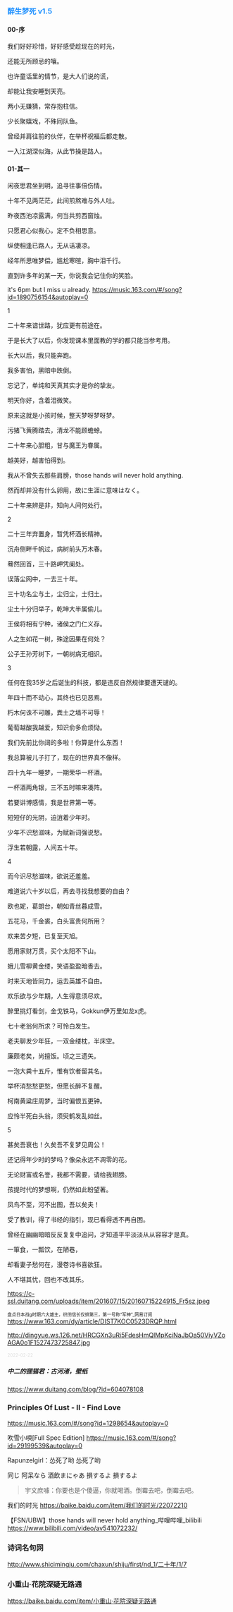 <h3 style="color:#1E90FF">醉生梦死 v1.5</h3>

<h4>00-序</h4>

我们好好珍惜，好好感受趁现在的时光，

还能无所顾忌的嚷。

也许童话里的情节，是大人们说的谎，

却能让我安睡到天亮。

两小无嫌猜，常存抱柱信。

少长聚嬉戏，不殊同队鱼。

曾经并肩往前的伙伴，在举杯祝福后都走散。

一入江湖深似海，从此节操是路人。

<h4>01-其一</h4>

闲夜思君坐到明，追寻往事倍伤情。

十年不见两茫茫，此间煎熬难与外人吐。

昨夜西池凉露满，何当共剪西窗烛。

只愿君心似我心，定不负相思意。

纵使相逢已路人，无从话凄凉。

经年所思唯梦偿，尴尬寒暄，胸中泪千行。

直到许多年的某一天，你说我会记住你的笑脸。

it's 6pm but I miss u already.
https://music.163.com/#/song?id=1890756154&autoplay=0

1

二十年来谙世路，犹应更有前途在。

于是长大了以后，你发现课本里面教的学的都只能当参考用。

长大以后，我只能奔跑。

我多害怕，黑暗中跌倒。

忘记了，单纯和天真其实才是你的挚友。

明天你好，含着泪微笑。

原来这就是小孩时候，整天梦呀梦呀梦。

污猪飞黄腾踏去，清龙不能顾蟾蜍。

二十年来心胆粗，甘与魔王为眷属。

越美好，越害怕得到。

我从不曾失去那些肩膀，those hands will never hold anything.

然而却并没有什么卵用，故に生涯に意味はなく。

二十年来辨是非，知向人间何处行。

2

二十三年弃置身，暂凭杯酒长精神。

沉舟侧畔千帆过，病树前头万木春。

蓦然回首，三十路岬凭阑处。

误落尘网中，一去三十年。

三十功名尘与土，尘归尘，土归土。

尘土十分归举子，乾坤大半属偷儿。

王侯将相有宁种，诸侯之门仁义存。

人之生如花一树，殊途因果在何处？

公子王孙芳树下，一朝树病无相识。

3

任何在我35岁之后诞生的科技，都是违反自然规律要遭天谴的。

年四十而不动心，其终也已见恶焉。

朽木何诛不可雕，粪土之墙不可辱！

葡萄越酸我越爱，知识俞多俞烦恸。

我们先前比你阔的多啦！你算是什么东西！

我总算被儿子打了，现在的世界真不像样。

四十九年一睡梦，一期荣华一杯酒。

一杯酒两角银，三不五时嘛来凑阵。

若要讲博感情，我是世界第一等。

短短仔的光阴，迫逍着少年时。

少年不识愁滋味，为赋新词强说愁。

浮生若朝露，人间五十年。

4

而今识尽愁滋味，欲说还羞羞。

难道说六十岁以后，再去寻找我想要的自由？

欧也妮，葛朗台，朝如青丝暮成雪。

五花马，千金裘，白头富贵何所用？

欢来苦夕短，已复至天旭。

愿用家财万贯，买个太阳不下山。

蛾儿雪柳黄金缕，笑语盈盈暗香去。

时来天地皆同力，运去英雄不自由。

欢乐欲与少年期，人生得意须尽欢。

醉里挑灯看剑，金戈铁马，Gokkun伊万里如龙x虎。

七十老翁何所求？可怜白发生。

老夫聊发少年狂，一双金缕枕，半床空。

廉颇老矣，尚擅饭。顷之三遗矢。

一泡大粪十五斤，惟有饮者留其名。

举杯消愁愁更愁，但愿长醉不复醒。

柯南黄粱庄周梦，当时偏恨五更钟。

应怜半死白头翁，须臾鹤发乱如丝。

5

甚矣吾衰也！久矣吾不复梦见周公！

还记得年少时的梦吗？像朵永远不凋零的花。

无论财富或名誉，我都不需要，请给我翅膀。

孩提时代的梦想啊，仍然如此盼望著。

凤鸟不至，河不出图，吾以矣夫！

受了教训，得了书经的指引，现已看得透不再自困。

曾经在幽幽暗暗反反复复中追问，才知道平平淡淡从从容容才是真。

一箪食，一瓢饮，在陋巷，

却看妻子愁何在，漫卷诗书喜欲狂。

人不堪其忧，回也不改其乐。

https://c-ssl.duitang.com/uploads/item/201607/15/20160715224915_Fr5sz.jpeg

<font size="1">盘点日本战g时期六大雄主，织田信长仅排第三，第一号称“军神”_网易订阅</font>
https://www.163.com/dy/article/DIST7KOC0523DRQP.html

http://dingyue.ws.126.net/HRCGXn3uRi5FdesHmQlMpKciNaJbOa50ViyVZoAGA0o1F1527473725847.jpg

<font size="1" style="color:#DCDCDC">2022-02-22</font>

##### 中二的狸猫君：古河渚，壁纸
https://www.duitang.com/blog/?id=604078108

### Principles Of Lust - II - Find Love
https://music.163.com/#/song?id=1298654&autoplay=0

吹雪小唄[Full Spec Edition]
https://music.163.com/#/song?id=29199539&autoplay=0

Rapunzelgirl：怂死了哟 怂死了哟

同じ 阿呆なら 酒飲まにゃあ
損するよ 損するよ
>宇文庶噱：你要也是个傻逼，你就喝酒。倒霉去吧，倒霉去吧。

我们的时光
https://baike.baidu.com/item/我们的时光/22072210

【FSN/UBW】those hands will never hold anything_哔哩哔哩_bilibili
https://www.bilibili.com/video/av541072232/

### 诗词名句网
http://www.shicimingju.com/chaxun/shiju/first/nd_1/二十年/1/7

### 小重山·花院深疑无路通
https://baike.baidu.com/item/小重山·花院深疑无路通
